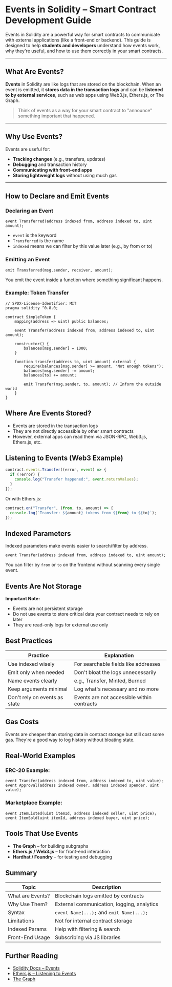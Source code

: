 # Events in Solidity – Smart Contract Development Guide

Events in Solidity are a powerful way for smart contracts to communicate with external applications (like a front-end or backend). This guide is designed to help **students and developers** understand how events work, why they're useful, and how to use them correctly in your smart contracts.

---

## What Are Events?

**Events** in Solidity are like logs that are stored on the blockchain. When an event is emitted, it **stores data in the transaction logs** and can be **listened to by external services**, such as web apps using Web3.js, Ethers.js, or The Graph.

> Think of events as a way for your smart contract to "announce" something important that happened.

---

## Why Use Events?

Events are useful for:

- **Tracking changes** (e.g., transfers, updates)
- **Debugging** and transaction history
- **Communicating with front-end apps**
- **Storing lightweight logs** without using much gas

---

## How to Declare and Emit Events

### Declaring an Event

```solidity
event Transferred(address indexed from, address indexed to, uint amount);
```

- `event` is the keyword
- `Transferred` is the name
- `indexed` means we can filter by this value later (e.g., by from or to)

### Emitting an Event

```solidity
emit Transferred(msg.sender, receiver, amount);
```

You emit the event inside a function where something significant happens.

### Example: Token Transfer

```solidity
// SPDX-License-Identifier: MIT
pragma solidity ^0.8.0;

contract SimpleToken {
    mapping(address => uint) public balances;

    event Transfer(address indexed from, address indexed to, uint amount);

    constructor() {
        balances[msg.sender] = 1000;
    }

    function transfer(address to, uint amount) external {
        require(balances[msg.sender] >= amount, "Not enough tokens");
        balances[msg.sender] -= amount;
        balances[to] += amount;

        emit Transfer(msg.sender, to, amount); // Inform the outside world
    }
}
```

## Where Are Events Stored?

- Events are stored in the transaction logs
- They are not directly accessible by other smart contracts
- However, external apps can read them via JSON-RPC, Web3.js, Ethers.js, etc.

## Listening to Events (Web3 Example)

```javascript
contract.events.Transfer((error, event) => {
  if (!error) {
    console.log("Transfer happened:", event.returnValues);
  }
});
```

Or with Ethers.js:

```javascript
contract.on("Transfer", (from, to, amount) => {
  console.log(`Transfer: ${amount} tokens from ${from} to ${to}`);
});
```

## Indexed Parameters

Indexed parameters make events easier to search/filter by address.

```solidity
event Transfer(address indexed from, address indexed to, uint amount);
```

You can filter by `from` or `to` on the frontend without scanning every single event.

## Events Are Not Storage

**Important Note:**

- Events are not persistent storage
- Do not use events to store critical data your contract needs to rely on later
- They are read-only logs for external use only

## Best Practices

| Practice | Explanation |
|----------|-------------|
| Use indexed wisely | For searchable fields like addresses |
| Emit only when needed | Don't bloat the logs unnecessarily |
| Name events clearly | e.g., Transfer, Minted, Burned |
| Keep arguments minimal | Log what's necessary and no more |
| Don't rely on events as state | Events are not accessible within contracts |

## Gas Costs

Events are cheaper than storing data in contract storage but still cost some gas. They're a good way to log history without bloating state.

## Real-World Examples

### ERC-20 Example:

```solidity
event Transfer(address indexed from, address indexed to, uint value);
event Approval(address indexed owner, address indexed spender, uint value);
```

### Marketplace Example:

```solidity
event ItemListed(uint itemId, address indexed seller, uint price);
event ItemSold(uint itemId, address indexed buyer, uint price);
```

## Tools That Use Events

- **The Graph** – for building subgraphs
- **Ethers.js / Web3.js** – for front-end interaction
- **Hardhat / Foundry** – for testing and debugging

## Summary

| Topic | Description |
|-------|-------------|
| What are Events? | Blockchain logs emitted by contracts |
| Why Use Them? | External communication, logging, analytics |
| Syntax | `event Name(...);` and `emit Name(...);` |
| Limitations | Not for internal contract storage |
| Indexed Params | Help with filtering & search |
| Front-End Usage | Subscribing via JS libraries |

## Further Reading

- [Solidity Docs – Events](https://docs.soliditylang.org/en/v0.8.17/contracts.html#events)
- [Ethers.js – Listening to Events](https://docs.ethers.io/v5/api/contract/contract/#Contract--events)
- [The Graph](https://thegraph.com/docs/)